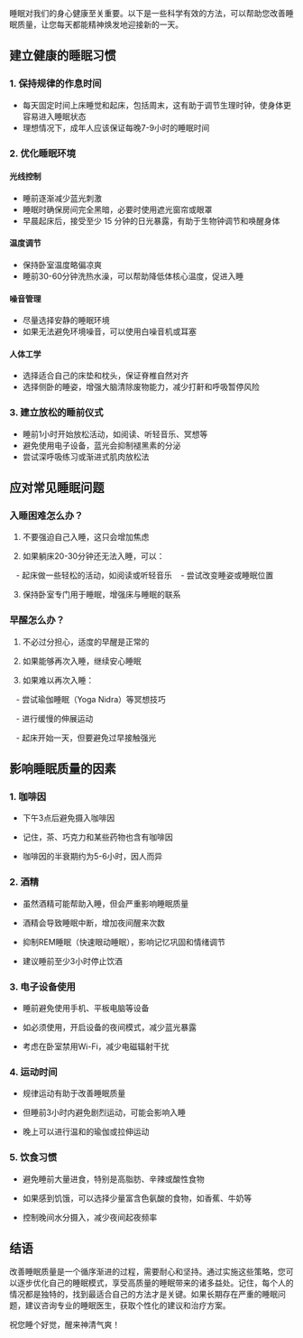 
睡眠对我们的身心健康至关重要。以下是一些科学有效的方法，可以帮助您改善睡眠质量，让您每天都能精神焕发地迎接新的一天。


## 建立健康的睡眠习惯

### 1. 保持规律的作息时间  

- 每天固定时间上床睡觉和起床，包括周末，这有助于调节生理时钟，使身体更容易进入睡眠状态
- 理想情况下，成年人应该保证每晚7-9小时的睡眠时间

  
### 2. 优化睡眠环境

#### 光线控制

- 睡前逐渐减少蓝光刺激
- 睡眠时确保房间完全黑暗，必要时使用遮光窗帘或眼罩
- 早晨起床后，接受至少 15 分钟的日光暴露，有助于生物钟调节和唤醒身体
  

#### 温度调节

- 保持卧室温度略偏凉爽
- 睡前30-60分钟洗热水澡，可以帮助降低体核心温度，促进入睡

  
#### 噪音管理

- 尽量选择安静的睡眠环境
- 如果无法避免环境噪音，可以使用白噪音机或耳塞

  
#### 人体工学

- 选择适合自己的床垫和枕头，保证脊椎自然对齐
- 选择侧卧的睡姿，增强大脑清除废物能力，减少打鼾和呼吸暂停风险

  

### 3. 建立放松的睡前仪式

  

- 睡前1小时开始放松活动，如阅读、听轻音乐、冥想等
- 避免使用电子设备，蓝光会抑制褪黑素的分泌
- 尝试深呼吸练习或渐进式肌肉放松法

  

## 应对常见睡眠问题

  

### 入睡困难怎么办？

  

1. 不要强迫自己入睡，这只会增加焦虑

2. 如果躺床20-30分钟还无法入睡，可以：

   - 起床做一些轻松的活动，如阅读或听轻音乐
   - 尝试改变睡姿或睡眠位置

3. 保持卧室专门用于睡眠，增强床与睡眠的联系

  

### 早醒怎么办？

  

1. 不必过分担心，适度的早醒是正常的

2. 如果能够再次入睡，继续安心睡眠

3. 如果难以再次入睡：

   - 尝试瑜伽睡眠（Yoga Nidra）等冥想技巧

   - 进行缓慢的伸展运动

   - 起床开始一天，但要避免过早接触强光

  

## 影响睡眠质量的因素

  

### 1. 咖啡因

  

- 下午3点后避免摄入咖啡因

- 记住，茶、巧克力和某些药物也含有咖啡因

- 咖啡因的半衰期约为5-6小时，因人而异

  

### 2. 酒精

  

- 虽然酒精可能帮助入睡，但会严重影响睡眠质量

- 酒精会导致睡眠中断，增加夜间醒来次数

- 抑制REM睡眠（快速眼动睡眠），影响记忆巩固和情绪调节

- 建议睡前至少3小时停止饮酒

  

### 3. 电子设备使用

  

- 睡前避免使用手机、平板电脑等设备

- 如必须使用，开启设备的夜间模式，减少蓝光暴露

- 考虑在卧室禁用Wi-Fi，减少电磁辐射干扰

  

### 4. 运动时间

  

- 规律运动有助于改善睡眠质量

- 但睡前3小时内避免剧烈运动，可能会影响入睡

- 晚上可以进行温和的瑜伽或拉伸运动

  

### 5. 饮食习惯

  

- 避免睡前大量进食，特别是高脂肪、辛辣或酸性食物

- 如果感到饥饿，可以选择少量富含色氨酸的食物，如香蕉、牛奶等

- 控制晚间水分摄入，减少夜间起夜频率

  

## 结语

  

改善睡眠质量是一个循序渐进的过程，需要耐心和坚持。通过实施这些策略，您可以逐步优化自己的睡眠模式，享受高质量的睡眠带来的诸多益处。记住，每个人的情况都是独特的，找到最适合自己的方法才是关键。如果长期存在严重的睡眠问题，建议咨询专业的睡眠医生，获取个性化的建议和治疗方案。

  

祝您睡个好觉，醒来神清气爽！